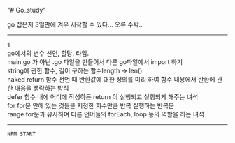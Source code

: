 "# Go_study"

go 잡은지 3일만에 겨우 시작할 수 있다... 오류 수박..

---

1  
go에서의 변수 선언, 할당, 타입.  
main.go 가 아닌 .go 파일을 만들어서 다른 go파일에서 import 하기  
string에 관한 함수, 길이 구하는 함수length -> len()  
naked return 함수 선언 때 반환값에 대한 정의를 미리 하여 함수 내용에서 반환에 관한 내용을 생략하는 방식  
defer 함수 내에 어디에 작성하든 return 이 실행되고 실행되게 해주는 녀석  
for for문 안에 있는 것들을 지정한 회수만큼 반복 실행하는 반복문  
range for문과 유사하며 다른 언어들의 forEach, loop 등의 역할을 하는 녀석

---
```
NPM START
```
